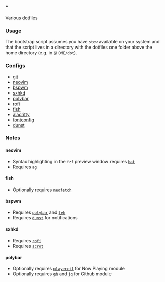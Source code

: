 # .

Various dotfiles

### Usage

The bootstrap script assumes you have `stow` available on your system and that the script lives in a directory with the dotfiles one folder above the home directory (e.g. in `$HOME/dot`).

### Configs

- [git](./git)
- [neovim](./nvim/.config/nvim)
- [bspwm](./i3/.config/i3)
- [sxhkd](./sxhkd/.config/sxhkd)
- [polybar](./polybar/.config/polybar)
- [rofi](./rofi/.config/rofi)
- [fish](./fish/.config/fish)
- [alacritty](./alacritty/.config/alacritty)
- [fontconfig](./fontconfig/.config/fontconfig)
- [dunst](./dunst/.config/dunst)

### Notes

#### neovim

- Syntax highlighting in the `fzf` preview window requires [`bat`](https://github.com/sharkdp/bat)
- Requires [`ag`](https://github.com/ggreer/the_silver_searcher)

#### fish

- Optionally requires [`neofetch`](https://github.com/dylanaraps/neofetch)

#### bspwm 

- Requires [`polybar`](https://github.com/polybar/polybar) and [`feh`](https://github.com/derf/feh)
- Requires [`dunst`](https://github.com/dunst-project/dunst) for notifications

#### sxhkd

- Requires [`rofi`](https://github.com/davatorium/rofi)
- Requires [`scrot`](https://github.com/dreamer/scrot)

#### polybar

- Optionally requires [`playerctl`](https://github.com/altdesktop/playerctl) for Now Playing module
- Optionally requires [`gh`](https://github.com/cli/cli) and `jq` for Github module
